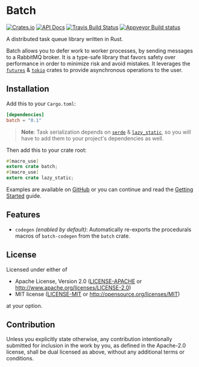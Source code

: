 # Batch

[![Crates.io][crates-badge]][crates-url]
[![API Docs][docs-badge]][docs-url]
[![Travis Build Status][travis-badge]][travis-url]
[![Appveyor Build status][appveyor-badge]][appveyor-url]

[crates-badge]: https://img.shields.io/crates/v/batch.svg
[crates-url]: https://crates.io/crates/batch
[docs-badge]: https://docs.rs/batch/badge.svg?version=0.1
[docs-url]: https://docs.rs/batch/0.1
[travis-badge]: https://travis-ci.org/kureuil/batch-rs.svg?branch=master
[travis-url]: https://travis-ci.org/kureuil/batch-rs
[appveyor-badge]: https://ci.appveyor.com/api/projects/status/p8390hfhs1ndmrv9/branch/master?svg=true
[appveyor-url]: https://ci.appveyor.com/project/kureuil/batch-rs/branch/master

A distributed task queue library written in Rust.

Batch allows you to defer work to worker processes, by sending messages to a RabbitMQ broker.
It is a type-safe library that favors safety over performance in order to minimize risk and
avoid mistakes. It leverages the [`futures`] & [`tokio`] crates to provide asynchronous
operations to the user.

[`futures`]: https://crates.io/crates/futures
[`tokio`]: https://crates.io/crates/tokio

## Installation

Add this to your `Cargo.toml`:

```toml
[dependencies]
batch = "0.1"
```

> **Note**: Task serialization depends on [`serde`](https://serde.rs/) & [`lazy_static`](https://crates.io/crates/lazy_static), so you will have to add them to your project's dependencies as well.

Then add this to your crate root:

```rust
#[macro_use]
extern crate batch;
#[macro_use]
extern crate lazy_static;
```

Examples are available on [GitHub][gh-examples] or you can continue and read the [Getting Started][getting-started] guide.

[gh-examples]: https://github.com/kureuil/batch-rs/tree/master/batch/examples
[getting-started]: https://kureuil.github.io/batch-rs/getting-started.html

## Features

* `codegen` *(enabled by default)*: Automatically re-exports the procedurals macros of `batch-codegen` from the `batch` crate.

## License

Licensed under either of

 * Apache License, Version 2.0
   ([LICENSE-APACHE](LICENSE-APACHE) or http://www.apache.org/licenses/LICENSE-2.0)
 * MIT license
   ([LICENSE-MIT](LICENSE-MIT) or http://opensource.org/licenses/MIT)

at your option.

## Contribution

Unless you explicitly state otherwise, any contribution intentionally submitted
for inclusion in the work by you, as defined in the Apache-2.0 license, shall be
dual licensed as above, without any additional terms or conditions.
